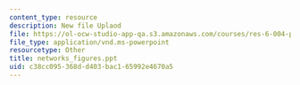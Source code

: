 ```yaml
---
content_type: resource
description: New file Uplaod
file: https://ol-ocw-studio-app-qa.s3.amazonaws.com/courses/res-6-004-principles-of-computer-system-design-an-introduction-spring-2009/c38cc095368dd403bac165992e4670a5_networks_figures.ppt
file_type: application/vnd.ms-powerpoint
resourcetype: Other
title: networks_figures.ppt
uid: c38cc095-368d-d403-bac1-65992e4670a5
---
```

